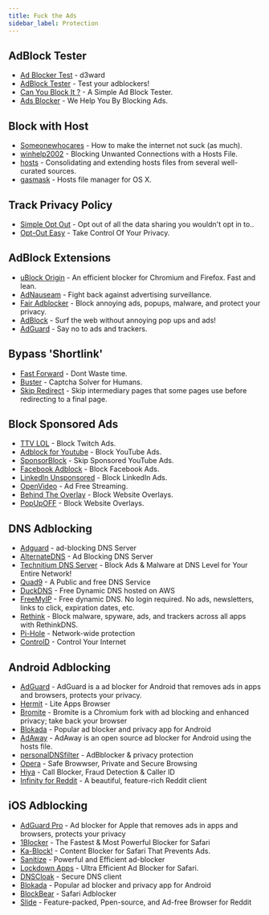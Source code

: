 ```yaml
---
title: Fuck the Ads
sidebar_label: Protection
---
```


## AdBlock Tester
- [Ad Blocker Test](https://d3ward.github.io/toolz/adblock) - d3ward
- [AdBlock Tester](https://adblock-tester.com) - Test your adblockers!
- [Can You Block It ?](https://canyoublockit.com) - A Simple Ad Block Tester.
- [Ads Blocker](https://ads-blocker.com) - We Help You By Blocking Ads.

## Block with Host
- [Someonewhocares](https://someonewhocares.org/hosts) - How to make the internet not suck (as much).
- [winhelp2002](https://winhelp2002.mvps.org/hosts.htm) - Blocking Unwanted Connections with a Hosts File.
- [hosts](https://github.com/StevenBlack/hosts) - Consolidating and extending hosts files from several well-curated sources.
- [gasmask](https://github.com/2ndalpha/gasmask) - Hosts file manager for OS X.

## Track Privacy Policy
- [Simple Opt Out](https://simpleoptout.com) - Opt out of all the data sharing you wouldn't opt in to..
- [Opt-Out Easy](https://optouteasy.isr.cmu.edu) - Take Control Of Your Privacy.

## AdBlock Extensions
- [uBlock Origin](https://github.com/gorhill/uBlock#installation) -  An efficient blocker for Chromium and Firefox. Fast and lean.
- [AdNauseam](https://adnauseam.io) - Fight back against advertising surveillance.
- [Fair Adblocker](https://chrome.google.com/webstore/detail/fair-adblocker/lgblnfidahcdcjddiepkckcfdhpknnjh) - Block annoying ads, popups, malware, and protect your privacy.
- [AdBlock](https://getadblock.com) - Surf the web without annoying pop ups and ads!
- [AdGuard](https://adguard.com/en/adguard-browser-extension/overview.html) - Say no to ads and trackers.

## Bypass 'Shortlink'
- [Fast Forward](https://fastforward.team/install) - Dont Waste time.
- [Buster](https://github.com/dessant/buster) - Captcha Solver for Humans.
- [Skip Redirect](https://github.com/sblask/webextension-skip-redirect) - Skip intermediary pages that some pages use before redirecting to a final page.

## Block Sponsored Ads
- [TTV LOL](https://ttv.lol) - Block Twitch Ads.
- [Adblock for Youtube](https://sites.google.com/view/adblock-for-yt/index) - Block YouTube Ads.
- [SponsorBlock](https://sponsor.ajay.app/) - Skip Sponsored YouTube Ads.
- [Facebook Adblock](https://github.com/facebook-adblock/facebook_adblock) - Block Facebook Ads.
- [LinkedIn Unsponsored](https://greasyfork.org/en/scripts/379003-linkedin-unsponsored) - Block LinkedIn Ads.
- [OpenVideo](https://openvideofs.github.io) - Ad Free Streaming.
- [Behind The Overlay](https://github.com/NicolaeNMV/BehindTheOverlay) - Block Website Overlays.
- [PopUpOFF](https://romanisthere.github.io/PopUpOFF-Website) - Block Website Overlays.

## DNS Adblocking
- [Adguard](https://adguard-dns.io) - ad-blocking DNS Server
- [AlternateDNS](https://alternate-dns.com) - Ad Blocking DNS Server
- [Technitium DNS Server](https://technitium.com/dns) - Block Ads & Malware at DNS Level for Your Entire Network!
- [Quad9](https://quad9.net/support/set-up-guides/) - A Public and free DNS Service
- [DuckDNS](https://www.duckdns.org/install.jsp) - Free Dynamic DNS hosted on AWS
- [FreeMyIP](https://freemyip.com) - Free dynamic DNS. No login required. No ads, newsletters, links to click, expiration dates, etc.
- [Rethink](https://rethinkdns.com) - Block malware, spyware, ads, and trackers across all apps with RethinkDNS.
- [Pi-Hole](https://pi-hole.net) - Network-wide protection
- [ControlD](https://controld.com) - Control Your Internet

## Android Adblocking
- [AdGuard](https://adguard.com/en/adguard-android/overview.html) - AdGuard is a ad blocker for Android that removes ads in apps and browsers, protects your privacy.
- [Hermit](https://play.google.com/store/apps/details?id=com.chimbori.hermitcrab) - Lite Apps Browser
- [Bromite](https://www.bromite.org) - Bromite is a Chromium fork with ad blocking and enhanced privacy; take back your browser
- [Blokada](https://blokada.org/#download) - Popular ad blocker and privacy app for Android
- [AdAway](https://f-droid.org/packages/org.adaway) - AdAway is an open source ad blocker for Android using the hosts file.
- [personalDNSfilter](https://play.google.com/store/apps/details?id=dnsfilter.android) - AdBblocker & privacy protection
- [Opera](https://play.google.com/store/apps/details?id=com.opera.browser) - Safe Browwser, Private and Secure Browsing
- [Hiya](https://play.google.com/store/apps/details?id=com.webascender.callerid) - Call Blocker, Fraud Detection & Caller ID
- [Infinity for Reddit](https://f-droid.org/en/packages/ml.docilealligator.infinityforreddit) - A beautiful, feature-rich Reddit client

## iOS Adblocking
- [AdGuard Pro](https://apps.apple.com/app/id1047223162) - Ad blocker for Apple that removes ads in apps and browsers, protects your privacy
- [1Blocker](https://apps.apple.com/app/id1365531024) - The Fastest & Most Powerful Blocker for Safari
- [Ka-Block!](https://apps.apple.com/app/id1037173557) - Content Blocker for Safari That Prevents Ads.
- [Sanitize](https://apps.apple.com/app/id1048309542) - Powerful and Efficient ad-blocker
- [Lockdown Apps](https://apps.apple.com/id1469783711) - Ultra Efficient Ad Blocker for Safari.
- [DNSCloak](https://apps.apple.com/app/id1452162351) - Secure DNS client
- [Blokada](https://apps.apple.com/app/id1508341781) - Popular ad blocker and privacy app for Android
- [BlockBear](https://apps.apple.com/ca/app/id1023924541) - Safari Adblocker
- [Slide](https://apps.apple.com/us/app/slide-for-reddit/id1260626828) - Feature-packed, Ppen-source, and Ad-free Browser for Reddit
